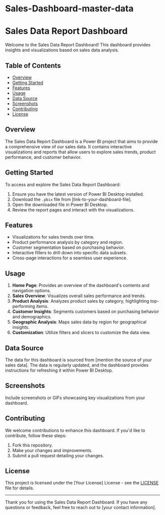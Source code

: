 # Sales-Dashboard-master-data
# Sales Data Report Dashboard

Welcome to the Sales Data Report Dashboard! This dashboard provides insights and visualizations based on sales data analysis.

## Table of Contents
- [Overview](#overview)
- [Getting Started](#getting-started)
- [Features](#features)
- [Usage](#usage)
- [Data Source](#data-source)
- [Screenshots](#screenshots)
- [Contributing](#contributing)
- [License](#license)

## Overview
The Sales Data Report Dashboard is a Power BI project that aims to provide a comprehensive view of our sales data. It contains interactive visualizations and reports that allow users to explore sales trends, product performance, and customer behavior.

## Getting Started
To access and explore the Sales Data Report Dashboard:
1. Ensure you have the latest version of Power BI Desktop installed.
2. Download the `.pbix` file from [link-to-your-dashboard-file].
3. Open the downloaded file in Power BI Desktop.
4. Review the report pages and interact with the visualizations.

## Features
- Visualizations for sales trends over time.
- Product performance analysis by category and region.
- Customer segmentation based on purchasing behavior.
- Interactive filters to drill down into specific data subsets.
- Cross-page interactions for a seamless user experience.

## Usage
1. **Home Page**: Provides an overview of the dashboard's contents and navigation options.
2. **Sales Overview**: Visualizes overall sales performance and trends.
3. **Product Analysis**: Analyzes product sales by category, highlighting top-performing items.
4. **Customer Insights**: Segments customers based on purchasing behavior and demographics.
5. **Geographic Analysis**: Maps sales data by region for geographical insights.
6. **Customization**: Utilize filters and slicers to customize the data view.

## Data Source
The data for this dashboard is sourced from [mention the source of your sales data]. The data is regularly updated, and the dashboard provides instructions for refreshing it within Power BI Desktop.

## Screenshots
Include screenshots or GIFs showcasing key visualizations from your dashboard.

## Contributing
We welcome contributions to enhance this dashboard. If you'd like to contribute, follow these steps:
1. Fork this repository.
2. Make your changes and improvements.
3. Submit a pull request detailing your changes.

## License
This project is licensed under the [Your License] License - see the [LICENSE](LICENSE) file for details.

---

Thank you for using the Sales Data Report Dashboard. If you have any questions or feedback, feel free to reach out to [your contact information].
